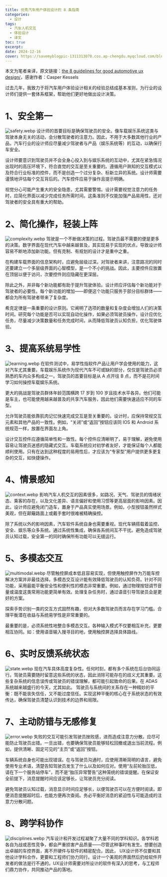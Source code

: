 ```yaml
---
title: 优秀汽车用户体验设计的 8 条指南
categories:
  - 设计
tags: 
  - 汽车人机交互
  - 体验设计
  - 译文
toc: true 
excerpt: 
date: 2024-12-16
cover: https://savemyblogpic-1311313070.cos.ap-chengdu.myqcloud.com/blogpicture/20250715214457.png
---
```


本文为笔者亲译，原文链接：[the 8 guidelines for good automotive ux design/](https://www.theturnsignalblog.com/the-8-guidelines-for-good-automotive-ux-design/)，感谢作者：Casper Kessels

过去几年，我致力于将汽车用户体验设计相关的经验总结成基本准则，为行业的设计师们提供一套体系框架，帮助他们更好地做出设计决策。

# 1、安全第一
![safety.webp](https://savemyblogpic-1311313070.cos.ap-chengdu.myqcloud.com/blogpicture/safety.webp)
设计师的首要目标是确保驾驶员的安全。像车载娱乐系统这类与驾驶本身无关的活动，会分散驾驶者的注意力。因此，不用于大多数其他行业的产品，汽车行业的设计师应尽量减少驾驶者与产品（娱乐系统等）的互动，以确保行车安全。

设计师要意识到驾驶员并不会全身心投入到与娱乐系统的互动中，尤其在紧急情况出现时的高压环境下，符合直觉的交互是至关重要的。遵循用户熟知的交互模式以及符合行业标准的控件，而不是创造一个过分复杂、标新立异的系统。设计师需要谨慎地评估每个交互背后的。汽车控件应易于操作且提示明确。

视觉分心可能产生重大的安全隐患，尤其需要警惕。设计需要视觉注意力的任务时，应简化界面以减少完成任务所需时间。这条准则不仅能加强产品易用性，还对驾驶者的安全具有重大的帮助。

# 2、简化操作，轻装上阵
![complexity.webp](https://savemyblogpic-1311313070.cos.ap-chengdu.myqcloud.com/blogpicture/complexity.webp)
驾驶是一个不断做决策的过程。驾驶员最不需要的便是更多的决策。数字界面在现代汽车中越来越普及，其实现易于实现的优点，导致设计师容易不断地添加新功能。但有克制、有规划的设计才是重中之重。

在构建车载界面的信息架构时，应避免层级过深。对驾驶者来讲，注意路况的同时还要建立一个多层级界面的心智模型，是一个不小的挑战。因此，主要控件应放置在顶层以便于访问，次要控件则应隐藏在更深层。

除此之外，并非每个新功能都有助于提升驾驶体验。设计师应评估每个新功能对于驾驶者的必要性。每个新功能的增加——即便这个功能只服务于部分目标群体——都会为所有驾驶者带来了复杂度。

希克定律是一条重要的设计原则。它阐明了选项的数量和复杂度会增加人们的决策时间。研究每个功能是否可以实现自动化操作，如果必须驾驶员操作，设计应优化任务，尽量减少决策数量和任务完成时间，从而降低驾驶员认知负担，优化驾驶体验。

# 3、提高系统易学性
![learning.webp](https://savemyblogpic-1311313070.cos.ap-chengdu.myqcloud.com/blogpicture/learning.webp)
在软件测试中，易学性指软件产品让用户学会使用的能力，这对汽车尤其重要。车载娱乐系统作为现代汽车不可或缺的部分，仅仅是驾驶员必须熟悉的车内众多构成之一。驾驶员的首要目标是从 A 点开往 B 点，而不是花时间学习如何操控车载娱乐系统。

更大的挑战是驾驶员群体年龄范围横跨 17 岁到 100 岁且技术水平各异。他们可能是车主，也可能使用越来越普及的共享汽车服务，因此他们需要快速适应不同的车型。

允许驾驶员能依靠肌肉记忆快速完成交互是至关重要的。设计时，应保持常规交互元素和其他产品的一致性。例如，“关闭”或“返回”按钮应该同 IOS 和 Android 系统规范一样，放置在界面左上角。

设计交互控件应遵循简单性和一致性。每个控件应清晰明了，易于理解，避免使用容易让驾驶员迷惑的隐藏式交互。车载系统应对初学者友好，才能保证每个人都能顺利使用。只有在达到这种程度的易用性后，才应该为“专家型”用户提供更多更复杂的交互，如快捷操作。

# 4、情景感知
![context.webp](https://savemyblogpic-1311313070.cos.ap-chengdu.myqcloud.com/blogpicture/context.webp)
影响汽车人机交互的因素很多，如路况、天气、驾驶员的情绪状态、乘客的存在，以及文化差异、语言偏好和使用习惯等更高层面的影响因素。因此，设计师应避免闭门造车，置身于产品真实使用场景。例如，小型按钮虽然样式美观，但在颠簸路面上或戴手套时很难被精确操控。

除了系统以外的影响因素，汽车软件系统自身也需要重视。现代车辆搭载着监控、安全、娱乐等众多系统。通过系统性集成，确保各系统间互不干扰。避免造成驾驶员认知过载，安全第一的同时确保所有功能可以无缝运行。

# 5、多模态交互
![multimodal.webp](https://savemyblogpic-1311313070.cos.ap-chengdu.myqcloud.com/blogpicture/multimodal.webp)
尽管触控屏成本低且容易实现，但使用触控屏作为万能车控解决方案并非最佳选择。多模态交互设计能有效降低驾驶员的认知负荷。针对不同功能，采用最能平衡安全性和便利性的模态非常重要。例如，通过物理按钮调节音量或温度这类常用功能更简单有效。处理复杂任务时，通过语音引导驾驶员会是更好的方案。

探索手势识别一类的交互方式固然有趣，但对大多数驾驶员而言存在学习门槛。合理平衡潜在收益与系统易学性是非常重要的。

最重要的是，必须系统性地整合多模态交互。各种输入模式不仅要相互补充，更要相互协同。如：使用语音输入搜寻目的地，使用触控屏选择具体路线。

# 6、实时反馈系统状态
![state.webp](https://savemyblogpic-1311313070.cos.ap-chengdu.myqcloud.com/blogpicture/state.webp)
现在汽车具体高度复杂性。任何时刻，都有多个系统在后台协同运行。驾驶员需要随时留意这些系统的状态，因此消除可能存在的歧义尤其重要。这些复杂系统的信息误传或驾驶员的错误理解，都可能引起致命的后果。在 ADAS 系统越来越盛行的今天，尤其如此。
驾驶员与系统间的关系存在一种精妙的平衡：既不能丧失信任，又不能过度信任。实现这种平衡的核心在于系统状态的有效传达，确保驾驶员清楚认识到技术的边界和局限。

# 7、主动防错与无感修复
![error.webp](https://savemyblogpic-1311313070.cos.ap-chengdu.myqcloud.com/blogpicture/error.webp)
失败的交互可能引发驾驶员挫败感，进而造成注意力分散。应尽可能防止驾驶员出错。一旦出错，也要确保驾驶员能够轻松回撤或退出当前流程。例如，提供清晰、固定可见的“主页”或“返回”按钮。

车辆系统自身也可能出现错误。在与驾驶员沟通时，应使用清晰简明的语言，避免使用专业术语，清楚告知驾驶员发生了什么以及如何应对。使用“左前轮胎压低，请在下一个服务站停车”，而不是“胎压异常警告”这种笼统的错误提醒。在保证安全前提下，消息提醒时间应该足够长，让驾驶员充分阅读。

避免驾驶员认知过载，消息显示时间应足够长，以便驾驶员可以在方便时阅读。即便消息提醒超时后，也能方便再次查阅。务必平衡好消息的紧迫性与可能造成的注意力分散问题。

# 8、跨学科协作
![disciplines.webp](https://savemyblogpic-1311313070.cos.ap-chengdu.myqcloud.com/blogpicture/disciplines.webp)
汽车设计和开发过程凝聚了大量不同的学科知识。各学科若各自为战或恶性竞争，都会严重损害产品质量——尽管这种事时有发生。想要创造出卓越的车控界面，离不开硬件与软件的精密配合。因此， UX设计师不仅要和其他设计学科合作，更要和工程师们协力同行。设计一个美观的界面然后扔给软件开发者的做法是行不通的。UX设计师需要对所设计的软件有深入的思考，与工程师们鼎力协作，共同推动产品的落地。
